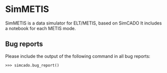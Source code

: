 # SimMETIS
SimMETIS is a data simulator for ELT/METIS, based on SimCADO
It includes a notebook for each METIS mode.

## Bug reports

Please include the output of the following command in all bug reports:

    >>> simcado.bug_report()
